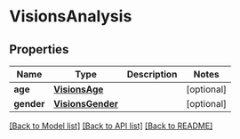 # VisionsAnalysis

## Properties
Name | Type | Description | Notes
------------ | ------------- | ------------- | -------------
**age** | [**VisionsAge**](VisionsAge.md) |  | [optional] 
**gender** | [**VisionsGender**](VisionsGender.md) |  | [optional] 

[[Back to Model list]](../README.md#documentation-for-models) [[Back to API list]](../README.md#documentation-for-api-endpoints) [[Back to README]](../README.md)



